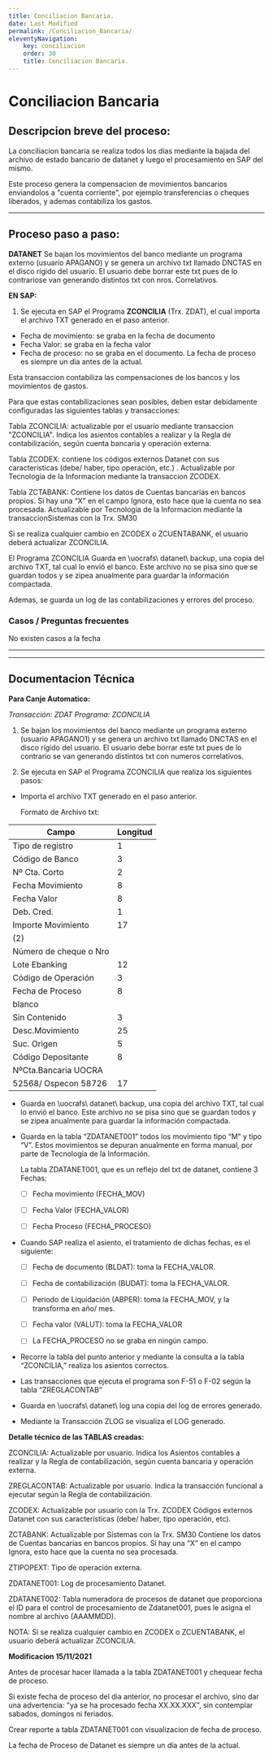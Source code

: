 ```yaml
---
title: Conciliacion Bancaria.
date: Last Modified
permalink: /Conciliacion_Bancaria/
eleventyNavigation:
    key: conciliacion
    order: 30
    title: Conciliacion Bancaria.
---
```

# Conciliacion Bancaria

## Descripcion breve del proceso:

La conciliacion bancaria se realiza todos los dias mediante la bajada del archivo de estado bancario de datanet y luego el procesamiento en SAP del mismo.

Este proceso genera la compensacion de movimientos bancarios enviandolos a "cuenta corriente", por ejemplo transferencias o cheques liberados, y ademas contabiliza los gastos.

---

## Proceso paso a paso:

**DATANET**
Se bajan los movimientos del banco mediante un programa externo (usuario APAGANO) y se  genera un archivo txt llamado DNCTAS en el disco rígido del usuario. El usuario debe borrar este txt pues de lo contrariose van generando distintos txt con nros. Correlativos.

**EN SAP:**

1) Se ejecuta en SAP el Programa **ZCONCILIA** (Trx. ZDAT),  el cual importa el archivo TXT  generado en el paso anterior.

* Fecha de movimiento:  se graba en la fecha de documento
* Fecha Valor: se graba en la fecha valor
* Fecha de proceso: no se graba en el documento. La fecha de proceso es siempre un dia antes de la actual.

Esta transaccion contabiliza las compensaciones de los bancos y los movimientos de gastos.

Para que estas contabilizaciones sean posibles, deben estar debidamente configuradas las siguientes tablas y transacciones:

Tabla ZCONCILIA: actualizable por el usuario mediante transaccion "ZCONCILIA". Indica los asientos contables a realizar y la Regla de contabilización, según cuenta
bancaria y operación externa.

Tabla ZCODEX: contiene los códigos externos Datanet con sus características (debe/ haber, tipo operación, etc.) . Actualizable por Tecnologia de la Informacion mediante la transaccion ZCODEX.

Tabla ZCTABANK:  Contiene los datos de Cuentas bancarias en bancos propios. Si hay una “X” en el campo Ignora, esto hace que la 		cuenta no sea procesada. Actualizable por Tecnologia de la Informacion mediante la transaccionSistemas con la Trx. SM30

Si se realiza cualquier cambio en ZCODEX o ZCUENTABANK, el usuario deberá actualizar ZCONCILIA.

El Programa ZCONCILIA Guarda en \uocrafs\ datanet\ backup, una copia del archivo TXT, tal cual lo envió el banco. Este archivo no se pisa sino que se guardan todos y se zipea anualmente para guardar la información compactada.

Ademas, se guarda un log de las contabilizaciones y errores del proceso.


### Casos / Preguntas frecuentes

No existen casos a la fecha

---

---

## Documentacion Técnica

**Para Canje Automatico:**

*Transacción: ZDAT*
*Programa: ZCONCILIA*

1. Se bajan los movimientos del banco mediante un programa externo (usuario APAGANO1) y se  genera un archivo txt llamado DNCTAS en el disco rígido del usuario. El usuario debe borrar este txt pues de lo contrario se van generando distintos txt con numeros correlativos.

2. Se ejecuta en SAP el Programa ZCONCILIA que realiza los siguientes pasos:

* Importa el archivo TXT  generado en el paso anterior.

	Formato de Archivo txt:

| **Campo**         | **Longitud** |
| ----------------------- | ------------------ |
| Tipo de registro        | 1                  |
| Código de Banco        | 3                  |
| Nº Cta. Corto          | 2                  |
| Fecha Movimiento        | 8                  |
| Fecha Valor             | 8                  |
| Deb. Cred.              | 1                  |
| Importe Movimiento      | 17                 |
| (2)                     |                    |
| Número de cheque o Nro |                    |
| Lote Ebanking           | 12                 |
| Código de Operación   | 3                  |
| Fecha de Proceso        | 8                  |
| blanco                  |                    |
| Sin Contenido           | 3                  |
| Desc.Movimiento         | 25                 |
| Suc. Origen             | 5                  |
| Código Depositante     | 8                  |
| NºCta.Bancaria UOCRA   |                    |
| 52568/ Ospecon 58726    | 17                 |

* Guarda en \uocrafs\ datanet\ backup, una copia del archivo TXT, tal cual lo envió el banco. Este archivo no se pisa sino que se guardan todos y se zipea anualmente para guardar la información compactada.

* Guarda en la tabla  “ZDATANET001” todos los movimiento tipo “M” y tipo “V”. Estos movimientos se depuran anualmente en forma manual, por parte de Tecnología de la Información.

	La  tabla ZDATANET001, que es un reflejo del txt de datanet, contiene 3 Fechas:

	- [ ] Fecha movimiento (FECHA_MOV)

	- [ ] Fecha Valor           (FECHA_VALOR)

	- [ ] Fecha Proceso       (FECHA_PROCESO)

* Cuando SAP realiza el asiento, el tratamiento de dichas fechas, es el siguiente:

	- [ ] Fecha de documento (BLDAT): toma la FECHA_VALOR.

	- [ ] Fecha de contabilización (BUDAT): toma la FECHA_VALOR.

	- [ ] Periodo de Liquidación (ABPER): toma la FECHA_MOV, y la transforma en año/ mes.

	- [ ] Fecha valor (VALUT): toma la FECHA_VALOR

	- [ ] La FECHA_PROCESO no se graba en ningún campo.

* Recorre la tabla del punto anterior y mediante la consulta a la tabla “ZCONCILIA,” 	realiza los asientos correctos.

* Las transacciones que ejecuta el programa son F-51 o F-02 según la tabla “ZREGLACONTAB”

* Guarda en \uocrafs\ datanet\ log una copia del log de errores generado.

* Mediante la Transacción ZLOG se visualiza el LOG generado.

**Detalle técnico de las TABLAS creadas:**

ZCONCILIA: Actualizable por usuario.
Indica los Asientos contables a realizar y la Regla de contabilización, según cuenta bancaria y operación externa.

ZREGLACONTAB:
Actualizable por usuario.
Indica la transacción funcional a ejecutar según la Regla de contabilización.

ZCODEX:
Actualizable por usuario con la Trx. ZCODEX
Códigos externos Datanet con sus características (debe/ haber, tipo operación, etc).

ZCTABANK:
Actualizable por Sistemas con la Trx. SM30
Contiene los datos de Cuentas bancarias en bancos propios. Si hay una “X” en el campo Ignora, esto hace que la cuenta no sea procesada.

ZTIPOPEXT:
Tipo de operación externa.

ZDATANET001:
Log de procesamiento Datanet.

ZDATANET002:
Tabla numeradora de procesos de datanet que proporciona el ID para el control de procesamiento de Zdatanet001, pues le asigna el nombre al archivo (AAAMMDD).

NOTA: Si se realiza cualquier cambio en ZCODEX o ZCUENTABANK, el usuario deberá actualizar ZCONCILIA.

**Modificacion 15/11/2021**

Antes de procesar hacer llamada a la tabla ZDATANET001 y chequear fecha de proceso.

Si existe fecha de proceso del dia anterior, no procesar el archivo, sino dar una advertencia: "ya se ha procesado fecha XX.XX.XXX", sin contemplar sabados, domingos ni feriados.

Crear reporte a tabla ZDATANET001 con visualizacion de fecha de proceso.

La fecha de Proceso de Datanet es siempre un día antes de la actual.
